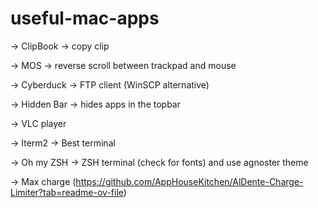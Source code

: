 # useful-mac-apps

-> ClipBook -> copy clip

-> MOS -> reverse scroll between trackpad and mouse

-> Cyberduck -> FTP client (WinSCP alternative)

-> Hidden Bar -> hides apps in the topbar

-> VLC player

-> Iterm2 -> Best terminal

-> Oh my ZSH -> ZSH terminal (check for fonts) and use agnoster theme

-> Max charge (https://github.com/AppHouseKitchen/AlDente-Charge-Limiter?tab=readme-ov-file)
